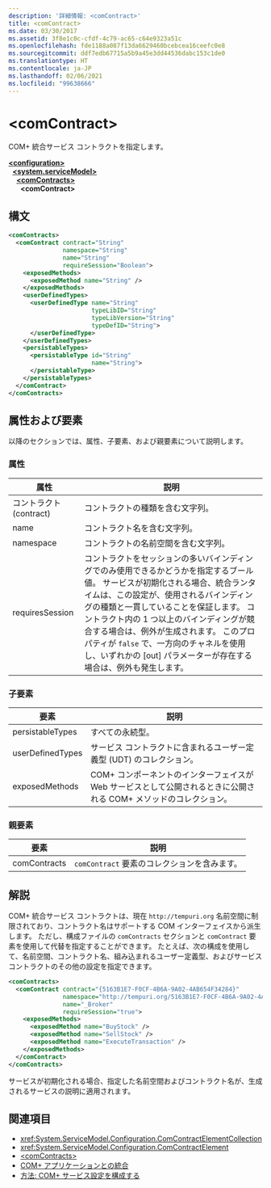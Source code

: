 ```yaml
---
description: '詳細情報: <comContract>'
title: <comContract>
ms.date: 03/30/2017
ms.assetid: 3f8e1c0c-cfdf-4c79-ac65-c64e9323a51c
ms.openlocfilehash: fde1188a087f13da6629460bcebcea16ceefc0e8
ms.sourcegitcommit: ddf7edb67715a5b9a45e3dd44536dabc153c1de0
ms.translationtype: HT
ms.contentlocale: ja-JP
ms.lasthandoff: 02/06/2021
ms.locfileid: "99638666"
---
```

# \<comContract>

COM+ 統合サービス コントラクトを指定します。  
  
[**\<configuration>**](../configuration-element.md)\
&nbsp;&nbsp;[**\<system.serviceModel>**](system-servicemodel.md)\
&nbsp;&nbsp;&nbsp;&nbsp;[**\<comContracts>**](comcontracts.md)\
&nbsp;&nbsp;&nbsp;&nbsp;&nbsp;&nbsp;**\<comContract>**  
  
## <a name="syntax"></a>構文  
  
```xml  
<comContracts>
  <comContract contract="String"
               namespace="String"
               name="String"
               requireSession="Boolean">
    <exposedMethods>
      <exposedMethod name="String" />
    </exposedMethods>
    <userDefinedTypes>
      <userDefinedType name="String"
                       typeLibID="String"
                       typeLibVersion="String"
                       typeDefID="String">
      </userDefinedType>
    </userDefinedTypes>
    <persistableTypes>
      <persistableType id="String"
                       name="String">
      </persistableType>
    </persistableTypes>
  </comContract>
</comContracts>
```  
  
## <a name="attributes-and-elements"></a>属性および要素  

 以降のセクションでは、属性、子要素、および親要素について説明します。  
  
### <a name="attributes"></a>属性  
  
|属性|説明|  
|---------------|-----------------|  
|コントラクト (contract)|コントラクトの種類を含む文字列。|  
|name|コントラクト名を含む文字列。|  
|namespace|コントラクトの名前空間を含む文字列。|  
|requiresSession|コントラクトをセッションの多いバインディングでのみ使用できるかどうかを指定するブール値。 サービスが初期化される場合、統合ランタイムは、この設定が、使用されるバインディングの種類と一貫していることを保証します。 コントラクト内の 1 つ以上のバインディングが競合する場合は、例外が生成されます。 このプロパティが `false` で、一方向のチャネルを使用し、いずれかの [out] パラメーターが存在する場合は、例外も発生します。|  
  
### <a name="child-elements"></a>子要素  
  
|要素|説明|  
|-------------|-----------------|  
|persistableTypes|すべての永続型。|  
|userDefinedTypes|サービス コントラクトに含まれるユーザー定義型 (UDT) のコレクション。|  
|exposedMethods|COM+ コンポーネントのインターフェイスが Web サービスとして公開されるときに公開される COM+ メソッドのコレクション。|  
  
### <a name="parent-elements"></a>親要素  
  
|要素|説明|  
|-------------|-----------------|  
|comContracts|`comContract` 要素のコレクションを含みます。|  
  
## <a name="remarks"></a>解説  

 COM+ 統合サービス コントラクトは、現在 `http://tempuri.org` 名前空間に制限されており、コントラクト名はサポートする COM インターフェイスから派生します。 ただし、構成ファイルの `comContracts` セクションと `comContract` 要素を使用して代替を指定することができます。 たとえば、次の構成を使用して、名前空間、コントラクト名、組み込まれるユーザー定義型、およびサービス コントラクトのその他の設定を指定できます。  
  
```xml  
<comContracts>
  <comContract contract="{5163B1E7-F0CF-4B6A-9A02-4AB654F34284}"
               namespace="http://tempuri.org/5163B1E7-F0CF-4B6A-9A02-4AB654F34284"
               name="_Broker"
               requireSession="true">
    <exposedMethods>
      <exposedMethod name="BuyStock" />
      <exposedMethod name="SellStock" />
      <exposedMethod name="ExecuteTransaction" />
    </exposedMethods>
  </comContract>
</comContracts>
```  
  
 サービスが初期化される場合、指定した名前空間およびコントラクト名が、生成されるサービスの説明に適用されます。  
  
## <a name="see-also"></a>関連項目

- <xref:System.ServiceModel.Configuration.ComContractElementCollection>
- <xref:System.ServiceModel.Configuration.ComContractElement>
- [\<comContracts>](comcontracts.md)
- [COM+ アプリケーションとの統合](../../../wcf/feature-details/integrating-with-com-plus-applications.md)
- [方法: COM+ サービス設定を構成する](../../../wcf/feature-details/how-to-configure-com-service-settings.md)
